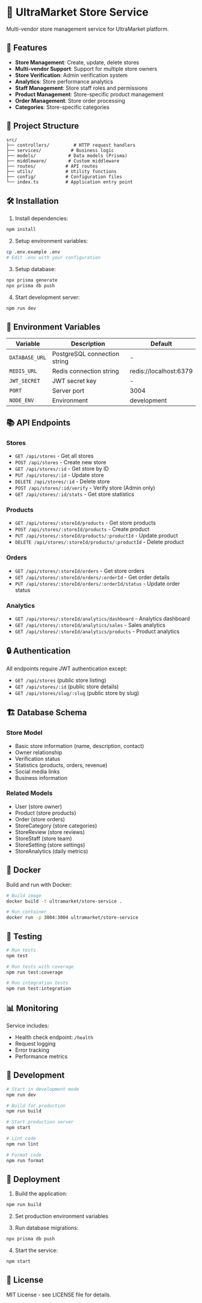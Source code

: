 # 🏪 UltraMarket Store Service

Multi-vendor store management service for UltraMarket platform.

## 🚀 Features

- **Store Management**: Create, update, delete stores
- **Multi-vendor Support**: Support for multiple store owners
- **Store Verification**: Admin verification system
- **Analytics**: Store performance analytics
- **Staff Management**: Store staff roles and permissions
- **Product Management**: Store-specific product management
- **Order Management**: Store order processing
- **Categories**: Store-specific categories

## 📁 Project Structure

```
src/
├── controllers/         # HTTP request handlers
├── services/           # Business logic
├── models/            # Data models (Prisma)
├── middleware/        # Custom middleware
├── routes/           # API routes
├── utils/            # Utility functions
├── config/           # Configuration files
└── index.ts          # Application entry point
```

## 🛠️ Installation

1. Install dependencies:
```bash
npm install
```

2. Setup environment variables:
```bash
cp .env.example .env
# Edit .env with your configuration
```

3. Setup database:
```bash
npx prisma generate
npx prisma db push
```

4. Start development server:
```bash
npm run dev
```

## 🔧 Environment Variables

| Variable | Description | Default |
|----------|-------------|---------|
| `DATABASE_URL` | PostgreSQL connection string | - |
| `REDIS_URL` | Redis connection string | redis://localhost:6379 |
| `JWT_SECRET` | JWT secret key | - |
| `PORT` | Server port | 3004 |
| `NODE_ENV` | Environment | development |

## 📚 API Endpoints

### Stores
- `GET /api/stores` - Get all stores
- `POST /api/stores` - Create new store
- `GET /api/stores/:id` - Get store by ID
- `PUT /api/stores/:id` - Update store
- `DELETE /api/stores/:id` - Delete store
- `POST /api/stores/:id/verify` - Verify store (Admin only)
- `GET /api/stores/:id/stats` - Get store statistics

### Products
- `GET /api/stores/:storeId/products` - Get store products
- `POST /api/stores/:storeId/products` - Create product
- `PUT /api/stores/:storeId/products/:productId` - Update product
- `DELETE /api/stores/:storeId/products/:productId` - Delete product

### Orders
- `GET /api/stores/:storeId/orders` - Get store orders
- `GET /api/stores/:storeId/orders/:orderId` - Get order details
- `PUT /api/stores/:storeId/orders/:orderId/status` - Update order status

### Analytics
- `GET /api/stores/:storeId/analytics/dashboard` - Analytics dashboard
- `GET /api/stores/:storeId/analytics/sales` - Sales analytics
- `GET /api/stores/:storeId/analytics/products` - Product analytics

## 🔒 Authentication

All endpoints require JWT authentication except:
- `GET /api/stores` (public store listing)
- `GET /api/stores/:id` (public store details)
- `GET /api/stores/slug/:slug` (public store by slug)

## 🏗️ Database Schema

### Store Model
- Basic store information (name, description, contact)
- Owner relationship
- Verification status
- Statistics (products, orders, revenue)
- Social media links
- Business information

### Related Models
- User (store owner)
- Product (store products)
- Order (store orders)
- StoreCategory (store categories)
- StoreReview (store reviews)
- StoreStaff (store team)
- StoreSetting (store settings)
- StoreAnalytics (daily metrics)

## 🐳 Docker

Build and run with Docker:

```bash
# Build image
docker build -t ultramarket/store-service .

# Run container
docker run -p 3004:3004 ultramarket/store-service
```

## 🧪 Testing

```bash
# Run tests
npm test

# Run tests with coverage
npm run test:coverage

# Run integration tests
npm run test:integration
```

## 📊 Monitoring

Service includes:
- Health check endpoint: `/health`
- Request logging
- Error tracking
- Performance metrics

## 🔧 Development

```bash
# Start in development mode
npm run dev

# Build for production
npm run build

# Start production server
npm start

# Lint code
npm run lint

# Format code
npm run format
```

## 🚀 Deployment

1. Build the application:
```bash
npm run build
```

2. Set production environment variables

3. Run database migrations:
```bash
npx prisma db push
```

4. Start the service:
```bash
npm start
```

## 📝 License

MIT License - see LICENSE file for details.